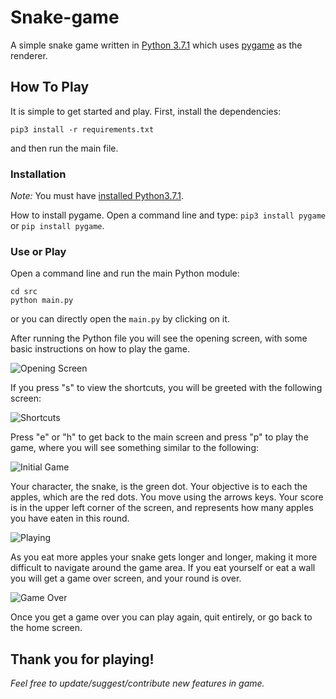 # Snake-game
A simple snake game written in [Python 3.7.1](https://www.python.org/downloads/release/python-371/)
which uses [pygame](https://www.pygame.org/news) as the renderer.

## How To Play

It is simple to get started and play. First, install the dependencies:
```
pip3 install -r requirements.txt
```
 and then run the main file.

### Installation

*Note:* You must have [installed Python3.7.1](https://www.python.org/downloads/).

How to install pygame. Open a command line and type: `pip3 install pygame` or `pip install pygame`.

### Use or Play

Open a command line and run the main Python module:

```
cd src
python main.py
```
or
you can directly open the `main.py` by clicking on it.

After running the Python file you will see the opening screen, with some basic
instructions on how to play the game.

![Opening Screen](screenshots/welcome_screen.png)

If you press "s" to view the shortcuts, you will be greeted with the following
screen:

![Shortcuts](screenshots/shortcuts.png)

Press "e" or "h" to get back to the main screen and press "p" to play the game,
where you will see something similar to the following:

![Initial Game](screenshots/initial_game.png)

Your character, the snake, is the green dot. Your objective is to each the apples,
which are the red dots. You move using the arrows keys. Your score is in the
upper left corner of the screen, and represents how many apples you have eaten
in this round.

![Playing](screenshots/playing.png)

As you eat more apples your snake gets longer and longer, making it more difficult
to navigate around the game area. If you eat yourself or eat a wall you will get
a game over screen, and your round is over.

![Game Over](screenshots/game_over.png)

Once you get a game over you can play again, quit entirely, or go back to the
home screen.

## Thank you for playing!

*Feel free to update/suggest/contribute new features in game.*
